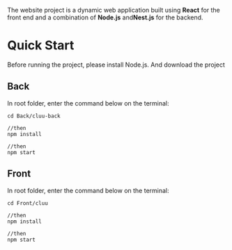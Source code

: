The website project is a dynamic web application built using **React** for the front end and a combination of **Node.js** and**Nest.js** for the backend. 

# Quick Start
Before running the project, please install Node.js. And download the project
## Back
In root folder, enter the command below on the terminal:

```
cd Back/cluu-back

//then
npm install

//then
npm start
```
## Front
In root folder, enter the command below on the terminal:
```
cd Front/cluu

//then
npm install

//then
npm start
```
